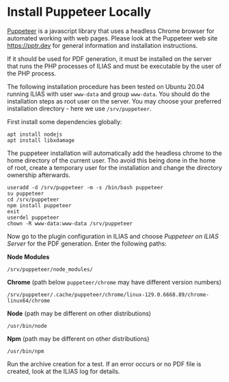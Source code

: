 # Install Puppeteer Locally

[Puppeteer](https://pptr.dev) is a javascript library that uses a headless Chrome browser for automated working with web pages. Please look at the Puppeteer web site https://pptr.dev for general information and installation instructions.

If it should be used for PDF generation, it must be installed on the server that runs the PHP processes of ILIAS and must be executable by the user of the PHP process.

The following installation procedure has been tested on Ubuntu 20.04 running ILIAS with user `www-data` and group `www-data`. You should do the installation steps as root user on the server. You may choose your preferred installation directory - here we use `/srv/puppeteer`.

First install some dependencies globally:
````
apt install nodejs
apt install libxdamage
````

The puppeteer installation will automatically add the headless chrome to the home directory of the current user. Tho avoid this being done in the home of root, create a temporary user for the installation and change the directory ownership afterwards.

````
useradd -d /srv/puppeteer -m -s /bin/bash puppeteer
su puppeteer
cd /srv/puppeteer
npm install puppeteer
exit
userdel puppeteer
chown -R www-data:www-data /srv/puppeteer
````

Now go to the plugin configuration in ILIAS and choose *Puppeteer on ILIAS Server* for the PDF generation. Enter the following paths:

**Node Modules**
````
/srv/puppeteer/node_modules/
````

**Chrome** (path below `puppeteer/chrome` may have different version numbers)
````
/srv/puppeteer/.cache/puppeteer/chrome/linux-129.0.6668.89/chrome-linux64/chrome
````

**Node** (path may be different on other distributions)
````
/usr/bin/node
````

**Npm** (path may be different on  other distributions)
````
/usr/bin/npm
````

Run the archive creation for a test. If an error occurs or no PDF file is created, look at the ILIAS log for details.



